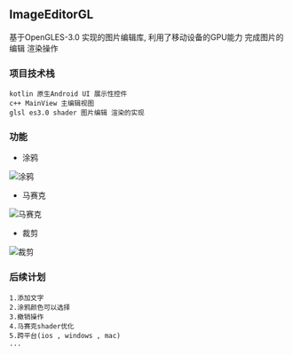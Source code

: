 ## ImageEditorGL
基于OpenGLES-3.0 实现的图片编辑库, 利用了移动设备的GPU能力 完成图片的编辑 渲染操作

### 项目技术栈
    kotlin 原生Android UI 展示性控件
    c++ MainView 主编辑视图
    glsl es3.0 shader 图片编辑 渲染的实现

### 功能
- 涂鸦

![涂鸦](https://i.imgtg.com/2022/09/28/mTtDP.webp "Paint")

- 马赛克

![马赛克](https://i.imgtg.com/2022/09/28/mTRn6.webp "Mosaic")

- 裁剪

![裁剪](https://i.imgtg.com/2022/09/28/mT48b.webp "Clip")

### 后续计划
    1.添加文字
    2.涂鸦颜色可以选择
    3.撤销操作
    4.马赛克shader优化
    5.跨平台(ios , windows , mac)
    ...





